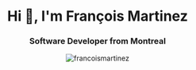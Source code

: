 <h1 align="center">Hi 👋, I'm François Martinez</h1>
<h3 align="center">Software Developer from Montreal</h3>

<p align="center"><img align="center" src="https://github-readme-streak-stats.herokuapp.com/?user=francoismartinez&" alt="francoismartinez" /></p>
